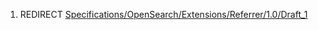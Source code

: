 1.  REDIRECT
    [Specifications/OpenSearch/Extensions/Referrer/1.0/Draft\_1](Specifications/OpenSearch/Extensions/Referrer/1.0/Draft_1 "wikilink")

